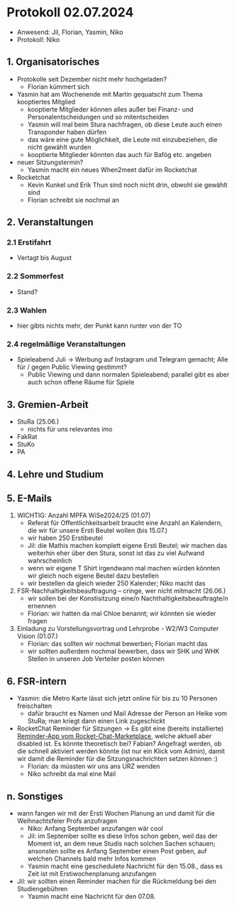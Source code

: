 ---
---

# Protokoll 02.07.2024

- Anwesend: Jil, Florian, Yasmin, Niko
- Protokoll: Niko

## 1. Organisatorisches

- Protokolle seit Dezember nicht mehr hochgeladen?
  - Florian kümmert sich
- Yasmin hat am Wochenende mit Martin gequatscht zum Thema kooptiertes Mitglied
  - kooptierte Mitglieder können alles außer bei Finanz- und Personalentscheidungen und so mitentscheiden
  - Yasmin will mal beim Stura nachfragen, ob diese Leute auch einen Transponder haben dürfen
  - das wäre eine gute Möglichkeit, die Leute mit einzubeziehen, die nicht gewählt wurden
  - kooptierte Mitglieder könnten das auch für Bafög etc. angeben
- neuer Sitzungstermin?
  - Yasmin macht ein neues When2meet dafür im Rocketchat
- Rocketchat
  - Kevin Kunkel und Erik Thun sind noch nicht drin, obwohl sie gewählt sind
  - Florian schreibt sie nochmal an

## 2. Veranstaltungen

### 2.1 Erstifahrt

- Vertagt bis August

### 2.2 Sommerfest

- Stand?

### 2.3 Wahlen

- hier gibts nichts mehr, der Punkt kann runter von der TO

### 2.4 regelmäßige Veranstaltungen

- Spieleabend Juli -> Werbung auf Instagram und Telegram gemacht; Alle für / gegen Public Viewing gestimmt?
  - Public Viewing und dann normalen Spieleabend; parallel gibt es aber auch schon offene Räume für Spiele

## 3. Gremien-Arbeit

- StuRa (25.06.)
  - nichts für uns relevantes imo
- FakRat
- StuKo
- PA

## 4. Lehre und Studium

## 5. E-Mails

1. WICHTIG: Anzahl MPFA WiSe2024/25 (01.07)
   - Referat für Offentlichkeitsarbeit braucht eine Anzahl an Kalendern, die wir für unsere Ersti Beutel wollen (bis 15.07.)
   - wir haben 250 Erstibeutel
   - Jil: die Mathis machen komplett eigene Ersti Beutel; wir machen das weiterhin eher über den Stura, sonst ist das zu viel Aufwand wahrscheinlich
   - wenn wir eigene T Shirt irgendwann mal machen würden könnten wir gleich noch eigene Beutel dazu bestellen
   - wir bestellen da gleich wieder 250 Kalender; Niko macht das
2. FSR-Nachhaltigkeitsbeauftragung – cringe, wer nicht mitmacht (26.06.)
   - wir sollen bei der Konstisitzung eine/n Nachthaltigkeitsbeauftragte/n ernennen
   - Florian: wir hatten da mal Chloe benannt; wir könnten sie wieder fragen
3. Einladung zu Vorstellungsvortrag und Lehrprobe - W2/W3 Computer Vision (01.07.)
   - Florian: das sollten wir nochmal bewerben; Florian macht das
   - wir sollten außerdem nochmal bewerben, dass wir SHK und WHK Stellen in unseren Job Verteiler posten können

## 6. FSR-intern

- Yasmin: die Metro Karte lässt sich jetzt online für bis zu 10 Personen freischalten
  - dafür braucht es Namen und Mail Adresse der Person an Heike vom StuRa; man kriegt dann einen Link zugeschickt
- RocketChat Reminder für Sitzungen -> Es gibt eine (bereits installierte) [Reminder-App vom Rocket-Chat-Marketplace](https://chat.uni-leipzig.de/marketplace/installed/info/f3ff06c9-fa92-44eb-be38-61cafb7b7566/1.0.2/details), welche aktuell aber disabled ist. Es könnte theoretisch bei? Fabian? Angefragt werden, ob die schnell aktiviert werden könnte (ist nur ein Klick vom Admin), damit wir damit die Reminder für die Sitzungsnachrichten setzen können :)
  - Florian: da müssten wir uns ans URZ wenden
  - Niko schreibt da mal eine Mail

## n. Sonstiges

- wann fangen wir mit der Ersti Wochen Planung an und damit für die Weihnachtsfeier Profs anzufragen
  - Niko: Anfang September anzufangen wär cool
  - Jil: im September sollte es diese Infos schon geben, weil das der Moment ist, an dem neue Studis nach solchen Sachen schauen; ansonsten sollte es Anfang September einen Post geben, auf welchen Channels bald mehr Infos kommen
  - Yasmin macht eine geschedulete Nachricht für den 15.08., dass es Zeit ist mit Erstiwochenplanung anzufangen
- Jil: wir sollten einen Reminder machen für die Rückmeldung bei den Studiengebühren
  - Yasmin macht eine Nachricht für den 07.08.

